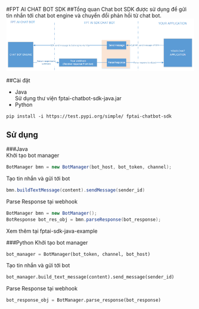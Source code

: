 #FPT AI CHAT BOT SDK
##Tổng quan
Chat bot SDK được sử dụng để gửi tin nhắn tới chat bot engine và chuyển đổi phản hồi từ chat bot.  
![Introduction](docs/Attribute.png "title")

##Cài đặt
- Java  
Sử dụng thư viện fptai-chatbot-sdk-java.jar
- Python 
```
pip install -i https://test.pypi.org/simple/ fptai-chatbot-sdk
```

## Sử dụng  
###Java  
Khởi tạo bot manager  
```java
BotManager bmn = new BotManager(bot_host, bot_token, channel);
```
Tạo tin nhắn và gửi tới bot
```java
bmn.buildTextMessage(content).sendMessage(sender_id)
```
Parse Response tại webhook
```java
BotManager bmn = new BotManager();
BotResponse bot_res_obj = bmn.parseResponse(bot_response);
```
Xem thêm tại fptai-sdk-java-example

###Python
Khởi tạo bot manager
```python
bot_manager = BotManager(bot_token, channel, bot_host)
```
Tạo tin nhắn và gửi tới bot
```python
bot_manager.build_text_message(content).send_message(sender_id)
```
Parse Response tại webhook
```python
bot_response_obj = BotManager.parse_response(bot_response)
```